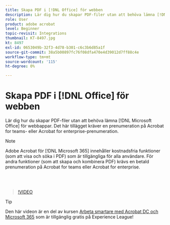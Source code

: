 ```yaml
---
title: Skapa PDF i [!DNL Office] för webben
description: Lär dig hur du skapar PDF-filer utan att behöva lämna [!DNL Microsoft Office] för webbappar
role: User
product: adobe acrobat
level: Beginner
topic-revisit: Integrations
thumbnail: KT-8497.jpg
kt: 8497
exl-id: 0653049b-32f3-4d78-b301-c6c3b6d85a1f
source-git-commit: 38a5b00897fc76f08dfa470e4d39012d7ff88c4e
workflow-type: tm+mt
source-wordcount: '115'
ht-degree: 0%

---
```


# Skapa PDF i [!DNL Office] för webben

Lär dig hur du skapar PDF-filer utan att behöva lämna [!DNL Microsoft Office] för webbappar. Det här tillägget kräver en prenumeration på Acrobat for teams- eller Acrobat for enterprise-prenumeration.

>[!NOTE]
>
>Adobe Acrobat för [!DNL Microsoft 365] innehåller kostnadsfria funktioner (som att visa och söka i PDF) som är tillgängliga för alla användare. För andra funktioner (som att skapa och kombinera PDF) krävs en betald prenumeration på Acrobat for teams eller Acrobat for enterprise.

<br> 

>[!VIDEO](https://video.tv.adobe.com/v/337482?hidetitle=true)

>[!TIP]
>
>Den här videon är en del av kursen [Arbeta smartare med Acrobat DC och Microsoft 365](https://experienceleague.adobe.com/?recommended=Acrobat-U-1-2021.microsoft365) som är tillgänglig gratis på Experience League!
